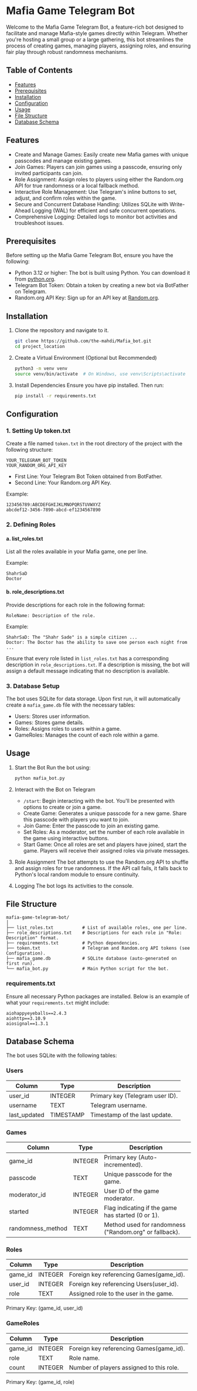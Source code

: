 # Mafia Game Telegram Bot

Welcome to the Mafia Game Telegram Bot, a feature-rich bot designed to facilitate and manage Mafia-style games directly within Telegram. Whether you're hosting a small group or a large gathering, this bot streamlines the process of creating games, managing players, assigning roles, and ensuring fair play through robust randomness mechanisms.

## Table of Contents
- [Features](#features)
- [Prerequisites](#prerequisites)
- [Installation](#installation)
- [Configuration](#configuration)
- [Usage](#usage)
- [File Structure](#file-structure)
- [Database Schema](#database-schema)

## Features
- Create and Manage Games: Easily create new Mafia games with unique passcodes and manage existing games.
- Join Games: Players can join games using a passcode, ensuring only invited participants can join.
- Role Assignment: Assign roles to players using either the Random.org API for true randomness or a local fallback method.
- Interactive Role Management: Use Telegram's inline buttons to set, adjust, and confirm roles within the game.
- Secure and Concurrent Database Handling: Utilizes SQLite with Write-Ahead Logging (WAL) for efficient and safe concurrent operations.
- Comprehensive Logging: Detailed logs to monitor bot activities and troubleshoot issues.

## Prerequisites
Before setting up the Mafia Game Telegram Bot, ensure you have the following:

- Python 3.12 or higher: The bot is built using Python. You can download it from [python.org](https://www.python.org/).
- Telegram Bot Token: Obtain a token by creating a new bot via BotFather on Telegram.
- Random.org API Key: Sign up for an API key at [Random.org](https://www.random.org/).

## Installation

1. Clone the repository and navigate to it.
   ```bash
   git clone https://github.com/the-mahdi/Mafia_bot.git
   cd project_location 
   ```

2. Create a Virtual Environment (Optional but Recommended)
   ```bash
   python3 -m venv venv
   source venv/bin/activate  # On Windows, use venv\Scripts\activate
   ```

3. Install Dependencies
   Ensure you have pip installed. Then run:
   ```bash
   pip install -r requirements.txt
   ```

## Configuration

### 1. Setting Up token.txt
Create a file named `token.txt` in the root directory of the project with the following structure:

```
YOUR_TELEGRAM_BOT_TOKEN
YOUR_RANDOM_ORG_API_KEY
```

- First Line: Your Telegram Bot Token obtained from BotFather.
- Second Line: Your Random.org API Key.

Example:
```
123456789:ABCDEFGHIJKLMNOPQRSTUVWXYZ
abcdef12-3456-7890-abcd-ef1234567890
```

### 2. Defining Roles

#### a. list_roles.txt
List all the roles available in your Mafia game, one per line.

Example:
```
ShahrSaD
Doctor
```

#### b. role_descriptions.txt
Provide descriptions for each role in the following format:

```
RoleName: Description of the role.
```

Example:
```
ShahrSaD: The "Shahr Sade" is a simple citizen ...
Doctor: The Doctor has the ability to save one person each night from ...

```

Ensure that every role listed in `list_roles.txt` has a corresponding description in `role_descriptions.txt`. If a description is missing, the bot will assign a default message indicating that no description is available.

### 3. Database Setup
The bot uses SQLite for data storage. Upon first run, it will automatically create a `mafia_game.db` file with the necessary tables:

- Users: Stores user information.
- Games: Stores game details.
- Roles: Assigns roles to users within a game.
- GameRoles: Manages the count of each role within a game.

## Usage

1. Start the Bot
   Run the bot using:
   ```bash
   python mafia_bot.py
   ```

2. Interact with the Bot on Telegram
   - `/start`: Begin interacting with the bot. You'll be presented with options to create or join a game.
   - Create Game: Generates a unique passcode for a new game. Share this passcode with players you want to join.
   - Join Game: Enter the passcode to join an existing game.
   - Set Roles: As a moderator, set the number of each role available in the game using interactive buttons.
   - Start Game: Once all roles are set and players have joined, start the game. Players will receive their assigned roles via private messages.

3. Role Assignment
   The bot attempts to use the Random.org API to shuffle and assign roles for true randomness. If the API call fails, it falls back to Python's local random module to ensure continuity.

4. Logging
   The bot logs its activities to the console.

## File Structure
```
mafia-game-telegram-bot/
│
├── list_roles.txt           # List of available roles, one per line.
├── role_descriptions.txt    # Descriptions for each role in "Role: Description" format.
├── requirements.txt         # Python dependencies.
├── token.txt                # Telegram and Random.org API tokens (see Configuration).
├── mafia_game.db            # SQLite database (auto-generated on first run).
└── mafia_bot.py             # Main Python script for the bot.
```

### requirements.txt
Ensure all necessary Python packages are installed. Below is an example of what your `requirements.txt` might include:

```
aiohappyeyeballs==2.4.3
aiohttp==3.10.9
aiosignal==1.3.1
```


## Database Schema
The bot uses SQLite with the following tables:

### Users
| Column       | Type      | Description                           |
|--------------|-----------|---------------------------------------|
| user_id      | INTEGER   | Primary key (Telegram user ID).       |
| username     | TEXT      | Telegram username.                    |
| last_updated | TIMESTAMP | Timestamp of the last update.         |

### Games
| Column            | Type    | Description                                               |
|-------------------|---------|-----------------------------------------------------------|
| game_id           | INTEGER | Primary key (Auto-incremented).                           |
| passcode          | TEXT    | Unique passcode for the game.                             |
| moderator_id      | INTEGER | User ID of the game moderator.                            |
| started           | INTEGER | Flag indicating if the game has started (0 or 1).         |
| randomness_method | TEXT    | Method used for randomness ("Random.org" or fallback).    |

### Roles
| Column  | Type    | Description                                     |
|---------|---------|--------------------------------------------------|
| game_id | INTEGER | Foreign key referencing Games(game_id).          |
| user_id | INTEGER | Foreign key referencing Users(user_id).          |
| role    | TEXT    | Assigned role to the user in the game.           |

Primary Key: (game_id, user_id)

### GameRoles
| Column  | Type    | Description                                     |
|---------|---------|--------------------------------------------------|
| game_id | INTEGER | Foreign key referencing Games(game_id).          |
| role    | TEXT    | Role name.                                       |
| count   | INTEGER | Number of players assigned to this role.         |

Primary Key: (game_id, role)